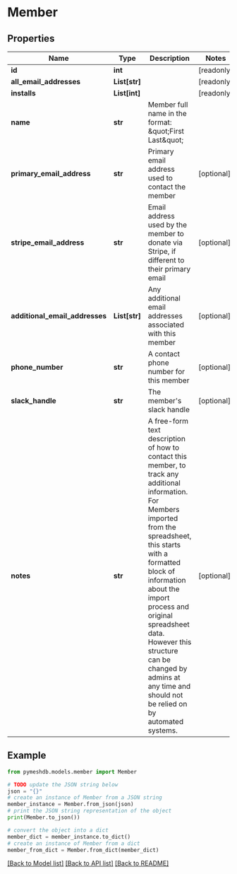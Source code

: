 # Member


## Properties

Name | Type | Description | Notes
------------ | ------------- | ------------- | -------------
**id** | **int** |  | [readonly] 
**all_email_addresses** | **List[str]** |  | [readonly] 
**installs** | **List[int]** |  | [readonly] 
**name** | **str** | Member full name in the format: \&quot;First Last\&quot; | 
**primary_email_address** | **str** | Primary email address used to contact the member | [optional] 
**stripe_email_address** | **str** | Email address used by the member to donate via Stripe, if different to their primary email | [optional] 
**additional_email_addresses** | **List[str]** | Any additional email addresses associated with this member | [optional] 
**phone_number** | **str** | A contact phone number for this member | [optional] 
**slack_handle** | **str** | The member&#39;s slack handle | [optional] 
**notes** | **str** | A free-form text description of how to contact this member, to track any additional information. For Members imported from the spreadsheet, this starts with a formatted block of information about the import process and original spreadsheet data. However this structure can be changed by admins at any time and should not be relied on by automated systems.  | [optional] 

## Example

```python
from pymeshdb.models.member import Member

# TODO update the JSON string below
json = "{}"
# create an instance of Member from a JSON string
member_instance = Member.from_json(json)
# print the JSON string representation of the object
print(Member.to_json())

# convert the object into a dict
member_dict = member_instance.to_dict()
# create an instance of Member from a dict
member_from_dict = Member.from_dict(member_dict)
```
[[Back to Model list]](../README.md#documentation-for-models) [[Back to API list]](../README.md#documentation-for-api-endpoints) [[Back to README]](../README.md)


